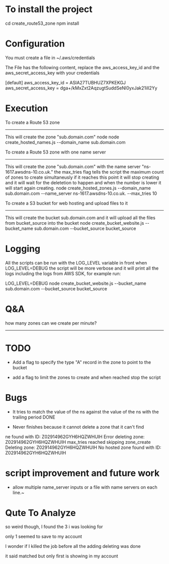 To install the project
======================

cd create_route53_zone
npm install


Configuration
=============

You must create a file in ~/.aws/credentials

The File has the following content, replace the aws_access_key_id and the aws_secret_access_key with your credentials

[default]
aws_access_key_id = ASIA27TUBHUZ7XPKEKGJ
aws_secret_access_key = dga+/kMxZxt2AqzugtSuddSeNI0yxJak21ill2Yy


Execution
=========


To create a Route 53 zone
*************************

This will create the zone "sub.domain.com"
node node create_hosted_names.js --domain_name sub.domain.com


To create a Route 53 zone with one name server
**********************************************

This will create the zone "sub.domain.com" with the name server "ns-1617.awsdns-10.co.uk."
the max_tries flag tells the script the maximum count of zones to create simultaneusly if it reaches this point
it will stop creating and it will wait for the deletetion to happen and when the number is lower it will
start again creating.
node create_hosted_zones.js --domain_name sub.domain.com --name_server ns-1617.awsdns-10.co.uk. --max_tries 10


To create a S3 bucket for web hosting and upload files to it
************************************************************

This will create the bucket sub.domain.com and it will upload all the files from bucket_source into the bucket
node create_bucket_website.js --bucket_name sub.domain.com --bucket_source bucket_source


Logging
=======

All the scripts can be run with the LOG_LEVEL variable in front when LOG_LEVEL=DEBUG the script
will be more verbose and it will print all the logs including the logs from AWS SDK, for example run:

LOG_LEVEL=DEBUG node create_bucket_website.js --bucket_name sub.domain.com --bucket_source bucket_source


Q&A
===


how many zones can we create per minute?
****************************************


TODO
====


* Add a flag to specify the type "A" record in the zone to point to the bucket

* add a flag to limit the zones to create and when reached stop the script


Bugs
====


* It tries to match the value of the ns against the value of the ns with the trailing period DONE

* Never finishes because it cannot delete a zone that it can't find

ne found with ID: Z02914962GYH6HQZWHUIH
Error deleting zone: Z02914962GYH6HQZWHUIH
max_tries reached skipping zone_create
Deleting zone: Z02914962GYH6HQZWHUIH
No hosted zone found with ID: Z02914962GYH6HQZWHUIH


script improvement and future work
==================================


* allow multiple name_server inputs or a file with name servers on each line.~


Qute To Analyze
===============


so weird though, I found the 3 i was looking for

only 1 seemed to save to my account

I wonder if I killed the job before all the adding deleting was done

it said matched but only first is showing in my account
